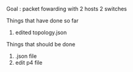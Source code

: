 Goal : packet fowarding with 2 hosts 2 switches






Things that have done so far
1. edited topology.json







Things that should be done 
1. .json file
2. edit p4 file


